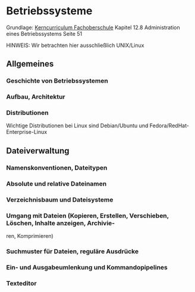 # Betriebssysteme

Grundlage: [Kerncurriculum Fachoberschule](https://kultus.hessen.de/sites/kultus.hessen.de/files/2023-08/kc_fos_informationstechnik_2022.pdf) Kapitel 12.8 Administration eines Betriebssystems Seite 51

HINWEIS: Wir betrachten hier ausschließlich UNIX/Linux

## Allgemeines

### Geschichte von Betriebssystemen
### Aufbau, Architektur
### Distributionen

Wichtige Distributionen bei Linux sind Debian/Ubuntu und Fedora/RedHat-Enterprise-Linux

## Dateiverwaltung

### Namenskonventionen, Dateitypen
### Absolute und relative Dateinamen
### Verzeichnisbaum und Dateisysteme
### Umgang mit Dateien (Kopieren, Erstellen, Verschieben, Löschen, Inhalte anzeigen, Archivie-
ren, Komprimieren)
### Suchmuster für Dateien, reguläre Ausdrücke
### Ein- und Ausgabeumlenkung und Kommandopipelines
### Texteditor